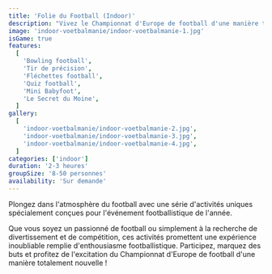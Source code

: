 ```yaml
---
title: 'Folie du Football (Indoor)'
description: "Vivez le Championnat d'Europe de football d'une manière totalement nouvelle avec notre activité spécialement développée"
image: 'indoor-voetbalmanie/indoor-voetbalmanie-1.jpg'
isGame: true
features:
  [
    'Bowling football',
    'Tir de précision',
    'Fléchettes football',
    'Quiz football',
    'Mini Babyfoot',
    'Le Secret du Moine',
  ]
gallery:
  [
    'indoor-voetbalmanie/indoor-voetbalmanie-2.jpg',
    'indoor-voetbalmanie/indoor-voetbalmanie-3.jpg',
    'indoor-voetbalmanie/indoor-voetbalmanie-4.jpg',
  ]
categories: ['indoor']
duration: '2-3 heures'
groupSize: '8-50 personnes'
availability: 'Sur demande'
---
```


Plongez dans l'atmosphère du football avec une série d'activités uniques spécialement conçues pour l'événement footballistique de l'année.

Que vous soyez un passionné de football ou simplement à la recherche de divertissement et de compétition, ces activités promettent une expérience inoubliable remplie d'enthousiasme footballistique. Participez, marquez des buts et profitez de l'excitation du Championnat d'Europe de football d'une manière totalement nouvelle !
